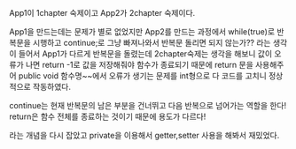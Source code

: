 App1이 1chapter 숙제이고
App2가 2chapter 숙제이다.

App1을 만드는데는 문제가 별로 없었지만 App2를 만드는 과정에서 while(true)로 반복문을 시행하고 continue;로 그냥 빠져나와서 반복문 돌리면 되지 않는가?? 라는 생각이 들어서 
App1가 다르게 반복문을 돌렸는데 2chapter숙제는 생각을 해보니 값이 오류가 나면 return -1로 값을 저장해줘야 함수가 종료되기 때문에 return 문을 사용해주어  public void 함수명~~에서 오류가 생기는 문제를 int형으로 다 코드를 고치니 정상적으로 작동하였다.


continue는 현재 반복문의 남은 부분을 건너뛰고 다음 반복으로 넘어가는 역할을 한다!
return은 함수 전체를 종료하는 것이기 때문에 용도가 다르다!

라는 개념을 다시 잡았고 private을 이용해서 getter,setter 사용을 해봐서 재밌었다.
